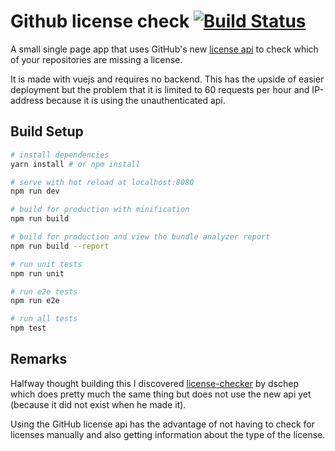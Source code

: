 # Github license check [![Build Status](https://travis-ci.org/k-nut/github-license-checker.svg?branch=master)](https://travis-ci.org/k-nut/github-license-checker)

A small single page app that uses GitHub's new [license api](https://developer.github.com/v3/licenses/) to check
which of your repositories are missing a license.

It is made with vuejs and requires no backend. This has the upside of easier deployment but the problem that it is limited to 
60 requests per hour and IP-address because it is using the unauthenticated api.

## Build Setup

``` bash
# install dependencies
yarn install # or npm install

# serve with hot reload at localhost:8080
npm run dev

# build for production with minification
npm run build

# build for production and view the bundle analyzer report
npm run build --report

# run unit tests
npm run unit

# run e2e tests
npm run e2e

# run all tests
npm test
```

## Remarks
Halfway thought building this I discovered [license-checker](http://dschep.github.io/license-checker/) by dschep which 
does pretty much the same thing but does not use the new api yet (because it did not exist when he made it).

Using the GitHub license api has the advantage of not having to check for licenses manually and also getting information about the 
type of the license.
